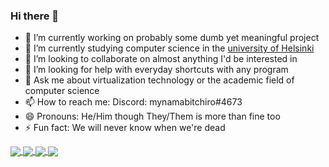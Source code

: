 ### Hi there 👋

- 🔭 I’m currently working on probably some dumb yet meaningful project
- 🌱 I’m currently studying computer science in the [university of Helsinki](https://www.helsinki.fi/en/computer-science)
- 👯 I’m looking to collaborate on almost anything I'd be interested in
- 🤔 I’m looking for help with everyday shortcuts with any program
- 💬 Ask me about virtualization technology or the academic field of computer science
- 📫 How to reach me: Discord: mynamabitchiro#4673
- 😄 Pronouns: He/Him though They/Them is more than fine too
- ⚡ Fun fact: We will never know when we're dead

<a href="https://github-readme-stats.vercel.app/api?username=akirataguchi115&count_private=true&show_icons=trues">
  <img align="center" src="https://github-readme-stats.vercel.app/api?username=akirataguchi115&count_private=true&show_icons=trues" />
</a>
<a href="https://github-readme-stats.vercel.app/api/top-langs/?username=akirataguchi115">
  <img align="center" src="https://github-readme-stats.vercel.app/api/top-langs/?username=akirataguchi115" />
</a>
<a href="https://github-readme-stats.vercel.app/api/top-langs/?username=akirataguchi115">
  <img align="center" src="https://github-readme-stats.vercel.app/api/top-langs/?username=akirataguchi115" />
</a>
<a href="https://github-readme-stats.vercel.app/api/wakatime?username=@7fae6b99-9f71-4f2a-9af3-3ea4c2d060eb">
  <img align="center" src="https://github-readme-stats.vercel.app/api/wakatime?username=@7fae6b99-9f71-4f2a-9af3-3ea4c2d060eb" />
</a>
